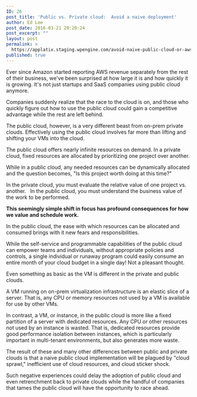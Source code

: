 ```yaml
---
ID: 26
post_title: 'Public vs. Private cloud:  Avoid a naive deployment'
author: Ed Lee
post_date: 2016-03-21 20:20:24
post_excerpt: ""
layout: post
permalink: >
  https://applatix.staging.wpengine.com/avoid-naive-public-cloud-or-aws-migration/
published: true
---
```

<p>Ever since Amazon started reporting AWS revenue separately from the rest of their business, we've been surprised at how large it is and how quickly it is growing. It's not just startups and SaaS companies using public cloud anymore.</p>
<p>Companies suddenly realize that the race to the cloud is on, and those who quickly figure out how to use the public cloud could gain a competitive advantage while the rest are left behind.</p>
<p>The public cloud, however, is a very different beast from on-prem private clouds. Effectively using the public cloud involves far more than lifting and shifting your VMs into the cloud.</p>
<p>The public cloud offers nearly infinite resources on demand. In a private cloud, fixed resources are allocated by prioritizing one project over another.</p>
<p>While in a public cloud, any needed resources can be dynamically allocated and the question becomes, "Is this project worth doing at this time?"</p>
<p>In the private cloud, you must evaluate the relative value of one project vs. another.   In the public cloud, you must understand the business value of the work to be performed.</p>
<p><strong>This seemingly simple shift in focus has profound consequences for how we value and schedule work.</strong></p>
<p>In the public cloud, the ease with which resources can be allocated and consumed brings with it new fears and responsibilities.</p>
<p>While the self-service and programmable capabilities of the public cloud can empower teams and individuals, without appropriate policies and controls, a single individual or runaway program could easily consume an entire month of your cloud budget in a single day! Not a pleasant thought.</p>
<p>Even something as basic as the VM is different in the private and public clouds.</p>
<p>A VM running on on-prem virtualization infrastructure is an elastic slice of a server. That is, any CPU or memory resources not used by a VM is available for use by other VMs.</p>
<p>In contrast, a VM, or instance, in the public cloud is more like a fixed partition of a server with dedicated resources. Any CPU or other resources not used by an instance is wasted. That is, dedicated resources provide good performance isolation between instances, which is particularly important in multi-tenant environments, but also generates more waste.</p>
<p>The result of these and many other differences between public and private clouds is that a naive public cloud implementation will be plagued by "cloud sprawl," inefficient use of cloud resources, and cloud sticker shock.</p>
<p>Such negative experiences could delay the adoption of public cloud and even retrenchment back to private clouds while the handful of companies that tames the public cloud will have the opportunity to race ahead.</p>